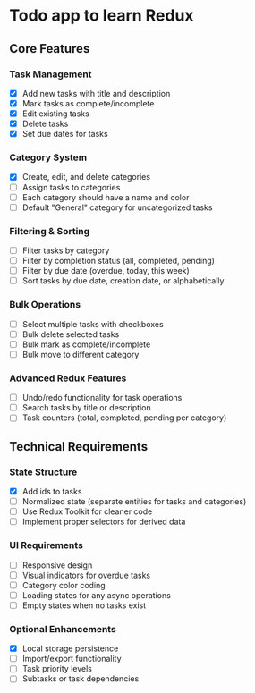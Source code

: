 # Todo app to learn Redux

## Core Features

### Task Management

- [x] Add new tasks with title and description
- [x] Mark tasks as complete/incomplete
- [x] Edit existing tasks
- [x] Delete tasks
- [x] Set due dates for tasks

### Category System

- [x] Create, edit, and delete categories
- [ ] Assign tasks to categories
- [ ] Each category should have a name and color
- [ ] Default "General" category for uncategorized tasks

### Filtering & Sorting

- [ ] Filter tasks by category
- [ ] Filter by completion status (all, completed, pending)
- [ ] Filter by due date (overdue, today, this week)
- [ ] Sort tasks by due date, creation date, or alphabetically

### Bulk Operations

- [ ] Select multiple tasks with checkboxes
- [ ] Bulk delete selected tasks
- [ ] Bulk mark as complete/incomplete
- [ ] Bulk move to different category

### Advanced Redux Features

- [ ] Undo/redo functionality for task operations
- [ ] Search tasks by title or description
- [ ] Task counters (total, completed, pending per category)

## Technical Requirements

### State Structure

- [x] Add ids to tasks
- [ ] Normalized state (separate entities for tasks and categories)
- [ ] Use Redux Toolkit for cleaner code
- [ ] Implement proper selectors for derived data

### UI Requirements

- [ ] Responsive design
- [ ] Visual indicators for overdue tasks
- [ ] Category color coding
- [ ] Loading states for any async operations
- [ ] Empty states when no tasks exist

### Optional Enhancements

- [x] Local storage persistence
- [ ] Import/export functionality
- [ ] Task priority levels
- [ ] Subtasks or task dependencies

